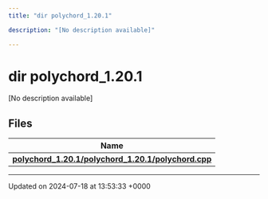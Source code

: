 ```yaml
---
title: "dir polychord_1.20.1"

description: "[No description available]"

---
```


# dir polychord_1.20.1

[No description available]

## Files

| Name           |
| -------------- |
| **[polychord_1.20.1/polychord_1.20.1/polychord.cpp](/documentation/code/files/polychord__1_820_81_2polychord_8cpp/#file-polychord-1-20-1-polychord-1-20-1-polychord-cpp)**  |






-------------------------------

Updated on 2024-07-18 at 13:53:33 +0000
